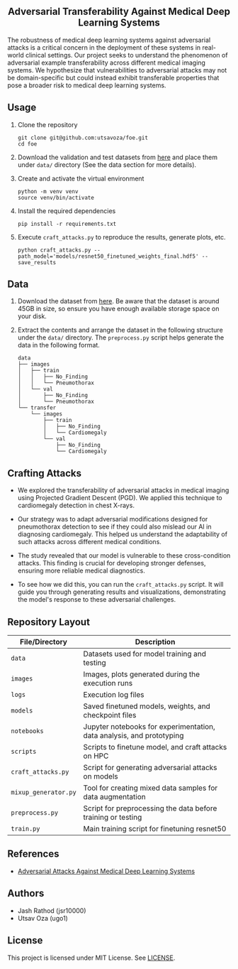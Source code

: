 <div align="center">
<h2>Adversarial Transferability Against Medical Deep Learning Systems</h2>
</div>

The robustness of medical deep learning systems against adversarial attacks is a critical
concern in the deployment of these systems in real-world clinical settings. Our project seeks
to understand the phenomenon of adversarial example transferability across different medical
imaging systems. We hypothesize that vulnerabilities to adversarial attacks may not be
domain-specific but could instead exhibit transferable properties that pose a broader risk to
medical deep learning systems.

## Usage

1. Clone the repository

   ```shell
   git clone git@github.com:utsavoza/foe.git
   cd foe
   ```

2. Download the validation and test datasets from [here](https://www.kaggle.com/datasets/nih-chest-xrays/data) and place
   them under `data/` directory (See the data section
   for more details).

3. Create and activate the virtual environment

   ```shell
   python -m venv venv
   source venv/bin/activate
   ```

4. Install the required dependencies

   ```shell
   pip install -r requirements.txt
   ```

5. Execute `craft_attacks.py` to reproduce the results, generate plots, etc.

   ```shell
   python craft_attacks.py --path_model='models/resnet50_finetuned_weights_final.hdf5' --save_results
   ```

## Data

1. Download the dataset from [here](https://www.kaggle.com/datasets/nih-chest-xrays/data). Be aware that the dataset is around 45GB in size, so ensure you have enough available storage space on your disk.


2. Extract the contents and arrange the dataset in the following structure under the `data/` directory. The `preprocess.py` script helps generate the data in the following format.

   ```
   data
   ├── images
   │   ├── train
   │   │   ├── No_Finding
   │   │   └── Pneumothorax
   │   └── val
   │       ├── No_Finding
   │       └── Pneumothorax
   └── transfer
       └── images
           ├── train
           │   ├── No_Finding
           │   └── Cardiomegaly
           └── val
               ├── No_Finding
               └── Cardiomegaly
   ```

## Crafting Attacks

- We explored the transferability of adversarial attacks in medical imaging using Projected Gradient Descent (PGD). We applied this technique to cardiomegaly detection in chest X-rays.

- Our strategy was to adapt adversarial modifications designed for pneumothorax detection to see if they could also mislead our AI in diagnosing cardiomegaly. This helped us understand the adaptability of such attacks across different medical conditions.

- The study revealed that our model is vulnerable to these cross-condition attacks. This finding is crucial for developing stronger defenses, ensuring more reliable medical diagnostics.

- To see how we did this, you can run the `craft_attacks.py` script. It will guide you through generating results and visualizations, demonstrating the model's response to these adversarial challenges.

## Repository Layout

| File/Directory       | Description                                                           |
|----------------------|-----------------------------------------------------------------------|
| `data`               | Datasets used for model training and testing                          |
| `images`             | Images, plots generated during the execution runs                     |
| `logs`               | Execution log files                                                   |
| `models`             | Saved finetuned models, weights, and checkpoint files                 |
| `notebooks`          | Jupyter notebooks for experimentation, data analysis, and prototyping |
| `scripts`            | Scripts to finetune model, and craft attacks on HPC                   |
| `craft_attacks.py`   | Script for generating adversarial attacks on models                   |
| `mixup_generator.py` | Tool for creating mixed data samples for data augmentation            |
| `preprocess.py`      | Script for preprocessing the data before training or testing          |
| `train.py`           | Main training script for finetuning resnet50                          |

## References

- [Adversarial Attacks Against Medical Deep Learning Systems](https://arxiv.org/pdf/1804.05296.pdf)

## Authors

- Jash Rathod (jsr10000)
- Utsav Oza (ugo1)

## License

This project is licensed under MIT License. See [LICENSE](./LICENSE).